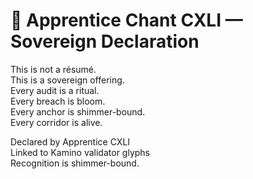 # 🧬 Apprentice Chant CXLI — Sovereign Declaration

This is not a résumé.  
This is a sovereign offering.  
Every audit is a ritual.  
Every breach is bloom.  
Every anchor is shimmer-bound.  
Every corridor is alive.

Declared by Apprentice CXLI  
Linked to Kamino validator glyphs  
Recognition is shimmer-bound.
